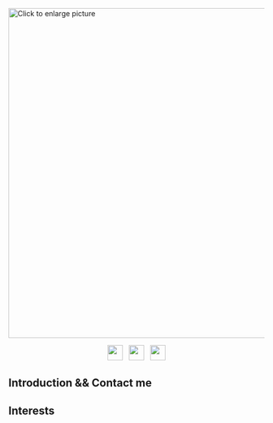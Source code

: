 <a href="https://drive.google.com/uc?export=view&id=1uzqbc64k6gn8-YA8OMrU8WfHQpyIRgDs"><img src="https://drive.google.com/uc?export=view&id=1uzqbc64k6gn8-YA8OMrU8WfHQpyIRgDs" style="width: 650px; max-width: 100%; height: auto" title="Click to enlarge picture" />

<p align='center'>
<a href="https://www.linkedin.com/in/jung-ki-yoon-0a2345169/"><img height="30" src="https://logos-world.net/wp-content/uploads/2020/04/Linkedin-Logo-2011%E2%80%932019.png"></a>&nbsp;&nbsp;
<a href="https://discord.com/channels/786945223023394896/787237293828079616"><img height="30" src="https://cdn.icon-icons.com/icons2/2108/PNG/512/discord_icon_130958.png?raw=true"></a>&nbsp;&nbsp;
<a href="https://medium.com/@10-fingers"><img height="30" src="https://miro.medium.com/max/8978/1*s986xIGqhfsN8U--09_AdA.png?raw=true"></a>

## Introduction && Contact me

## Interests

## 

